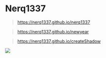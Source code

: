 # Nerq1337

>https://nerq1337.github.io/nerq1337

>https://nerq1337.github.io/newyear

>https://nerq1337.github.io/createShadow

![](https://pa1.narvii.com/6679/3ccf828e6c1c4af83e6c0eb75fafbb1340c2c864_hq.gif)
